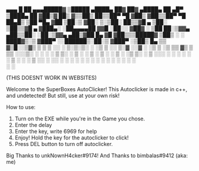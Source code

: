 ▄▄▄       █    ██ ▄▄▄█████▓ ▒█████   ▄████▄   ██▓     ██▓ ▄████▄   ██ ▄█▀
▒████▄     ██  ▓██▒▓  ██▒ ▓▒▒██▒  ██▒▒██▀ ▀█  ▓██▒    ▓██▒▒██▀ ▀█   ██▄█▒ 
▒██  ▀█▄  ▓██  ▒██░▒ ▓██░ ▒░▒██░  ██▒▒▓█    ▄ ▒██░    ▒██▒▒▓█    ▄ ▓███▄░ 
░██▄▄▄▄██ ▓▓█  ░██░░ ▓██▓ ░ ▒██   ██░▒▓▓▄ ▄██▒▒██░    ░██░▒▓▓▄ ▄██▒▓██ █▄ 
 ▓█   ▓██▒▒▒█████▓   ▒██▒ ░ ░ ████▓▒░▒ ▓███▀ ░░██████▒░██░▒ ▓███▀ ░▒██▒ █▄
 ▒▒   ▓▒█░░▒▓▒ ▒ ▒   ▒ ░░   ░ ▒░▒░▒░ ░ ░▒ ▒  ░░ ▒░▓  ░░▓  ░ ░▒ ▒  ░▒ ▒▒ ▓▒
  ▒   ▒▒ ░░░▒░ ░ ░     ░      ░ ▒ ▒░   ░  ▒   ░ ░ ▒  ░ ▒ ░  ░  ▒   ░ ░▒ ▒░
  ░   ▒    ░░░ ░ ░   ░      ░ ░ ░ ▒  ░          ░ ░    ▒ ░░        ░ ░░ ░ 
      ░  ░   ░                  ░ ░  ░ ░          ░  ░ ░  ░ ░      ░  ░   
                                     ░                    ░

(THIS DOESNT WORK IN WEBSITES)

Welcome to the SuperBoxes AutoClicker!
This Autoclicker is made in c++, and undetected! But still, use at your own risk!

How to use:

1. Turn on the EXE while you're in the Game you chose.
2. Enter the delay
3. Enter the key, write 6969 for help
4. Enjoy! Hold the key for the autoclicker to click!
5. Press DEL button to turn off autoclicker.


Big Thanks to unkNownH4cker#9174!
And Thanks to bimbalas#9412 (aka: me)
